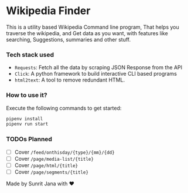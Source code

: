 # Wikipedia Finder

This is a utility based Wikipedia Command line program, That helps you traverse the wikipedia, and Get data as you want, with features like searching, Suggestions, summaries and other stuff.

### Tech stack used

- `Requests`: Fetch all the data by scraping JSON Response from the API
- `Click`:  A python framework to build interactive CLI based programs
- `html2text`: A tool to remove redundant HTML.

### How to use it?

Execute the following commands to get started:
```sh
pipenv install
pipenv run start
```

### TODOs Planned

- [ ] Cover `/feed/onthisday/{type}/{mm}/{dd}`
- [ ] Cover `/page/media-list/{title}`
- [ ] Cover `/page/html/{title}`
- [ ] Cover `/page/segments/{title}`

Made by Sunrit Jana with ❤️
